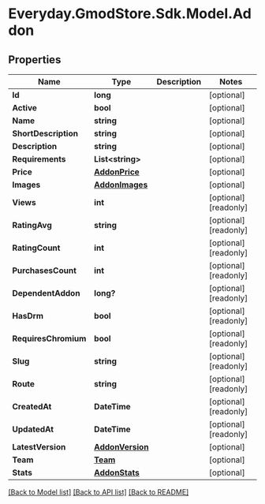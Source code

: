# Everyday.GmodStore.Sdk.Model.Addon

## Properties

Name | Type | Description | Notes
------------ | ------------- | ------------- | -------------
**Id** | **long** |  | [optional] 
**Active** | **bool** |  | [optional] 
**Name** | **string** |  | [optional] 
**ShortDescription** | **string** |  | [optional] 
**Description** | **string** |  | [optional] 
**Requirements** | **List&lt;string&gt;** |  | [optional] 
**Price** | [**AddonPrice**](AddonPrice.md) |  | [optional] 
**Images** | [**AddonImages**](AddonImages.md) |  | [optional] 
**Views** | **int** |  | [optional] [readonly] 
**RatingAvg** | **string** |  | [optional] [readonly] 
**RatingCount** | **int** |  | [optional] [readonly] 
**PurchasesCount** | **int** |  | [optional] [readonly] 
**DependentAddon** | **long?** |  | [optional] [readonly] 
**HasDrm** | **bool** |  | [optional] [readonly] 
**RequiresChromium** | **bool** |  | [optional] [readonly] 
**Slug** | **string** |  | [optional] [readonly] 
**Route** | **string** |  | [optional] [readonly] 
**CreatedAt** | **DateTime** |  | [optional] [readonly] 
**UpdatedAt** | **DateTime** |  | [optional] [readonly] 
**LatestVersion** | [**AddonVersion**](AddonVersion.md) |  | [optional] 
**Team** | [**Team**](Team.md) |  | [optional] 
**Stats** | [**AddonStats**](AddonStats.md) |  | [optional] 

[[Back to Model list]](../README.md#documentation-for-models) [[Back to API list]](../README.md#documentation-for-api-endpoints) [[Back to README]](../README.md)

